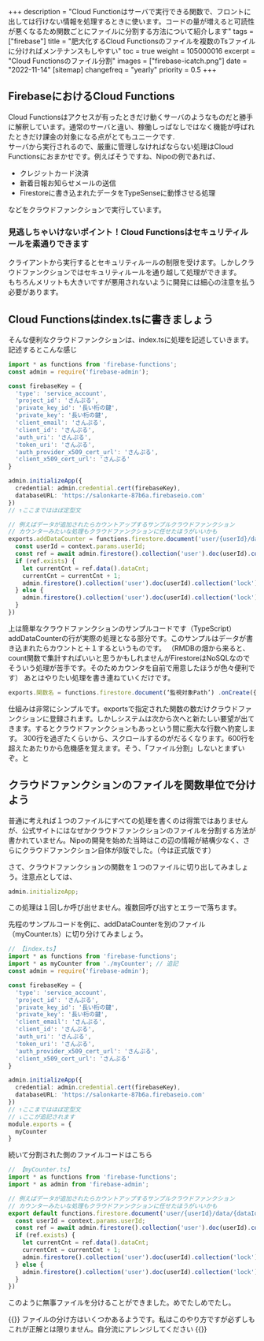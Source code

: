+++
description = "Cloud Functionはサーバで実行できる関数で、フロントに出しては行けない情報を処理するときに使います。コードの量が増えると可読性が悪くなるため関数ごとにファイルに分割する方法について紹介します"
tags = ["firebase"]
title = "肥大化するCloud Functionsのファイルを複数のTsファイルに分ければメンテナンスもしやすい"
toc = true
weight = 105000016
excerpt = "Cloud Functionsのファイル分割"
images = ["firebase-icatch.png"]
date = "2022-11-14"
[sitemap]
  changefreq = "yearly"
  priority = 0.5
+++

## FirebaseにおけるCloud Functions

Cloud Functionsはアクセスが有ったときだけ動くサーバのようなものだと勝手に解釈しています。通常のサーバと違い、稼働しっぱなしではなく機能が呼ばれたときだけ課金の対象になる点がとてもユニークです.  
サーバから実行されるので、厳重に管理しなければならない処理はCloud Functionsにおまかせです。例えばそうですね、Nipoの例であれば、

- クレジットカード決済
- 新着日報お知らせメールの送信
- Firestoreに書き込まれたデータをTypeSenseに動悸させる処理

などをクラウドファンクションで実行しています。

### 見逃しちゃいけないポイント！Cloud Functionsはセキュリティルールを素通りできます

クライアントから実行するとセキュリティルールの制限を受けます。しかしクラウドファンクションではセキュリティルールを通り越して処理ができます。  
もちろんメリットも大きいですが悪用されないように開発には細心の注意を払う必要があります。

## Cloud Functionsはindex.tsに書きましょう

そんな便利なクラウドファンクションは、index.tsに処理を記述していきます。記述するとこんな感じ

```typescript
import * as functions from 'firebase-functions';
const admin = require('firebase-admin');

const firebaseKey = {
  'type': 'service_account',
  'project_id': 'さんぷる',
  'private_key_id': '長い桁の鍵',
  'private_key': '長い桁の鍵',
  'client_email': 'さんぷる',
  'client_id': 'さんぷる',
  'auth_uri': 'さんぷる',
  'token_uri': 'さんぷる',
  'auth_provider_x509_cert_url': 'さんぷる',
  'client_x509_cert_url': 'さんぷる'
}

admin.initializeApp({
  credential: admin.credential.cert(firebaseKey),
  databaseURL: 'https://salonkarte-87b6a.firebaseio.com'
})
// ↑ここまではほぼ定型文

// 例えばデータが追加されたらカウントアップするサンプルクラウドファンクション
// カウンターみたいな処理もクラウドファンクションに任せたほうがいいかも
exports.addDataCounter = functions.firestore.document('user/{userId}/data/{dataId}').onCreate(async (snap, context) => {
  const userId = context.params.userId;
  const ref = await admin.firestore().collection('user').doc(userId).collection('lock').doc('state').get();
  if (ref.exists) {
    let currentCnt = ref.data().dataCnt;
    currentCnt = currentCnt + 1;
    admin.firestore().collection('user').doc(userId).collection('lock').doc('state').update({ dataCnt: currentCnt});
  } else {
    admin.firestore().collection('user').doc(userId).collection('lock').doc('state').set({ dataCnt: 1});
  }
})
```

上は簡単なクラウドファンクションのサンプルコードです（TypeScript）
addDataCounterの行が実際の処理となる部分です。このサンプルはデータが書き込まれたらカウントと＋１するというものです。
（RMDBの畑から来ると、count関数で集計すればいいと思うかもしれませんがFirestoreはNoSQLなのでそういう処理が苦手です。そのためカウンタを自前で用意したほうが色々便利です）
あとはやりたい処理を書き連ねていくだけです。

```javascript
exports.関数名 = functions.firestore.document(‘監視対象Path’) .onCreate({ 処理 });
```

仕組みは非常にシンプルです。exportsで指定された関数の数だけクラウドファンクションに登録されます。しかしシステムは次から次へと新たしい要望が出てきます。するとクラウドファンクションもあっという間に膨大な行数へ豹変します。
300行を過ぎたくらいから、スクロールするのがだるくなります。600行を超えたあたりから危機感を覚えます。そう、「ファイル分割」しないとまずいぞ。と

## クラウドファンクションのファイルを関数単位で分けよう

普通に考えれば１つのファイルにすべての処理を書くのは得策ではありませんが、公式サイトにはなぜかクラウドファンクションのファイルを分割する方法が書かれていません。Nipoの開発を始めた当時はこの辺の情報が結構少なく、さらにクラウドファンクション自体がβ版でした。（今は正式版です）

さて、クラウドファンクションの関数を１つのファイルに切り出してみましょう。注意点としては、

```javascript
admin.initializeApp;
```

この処理は１回しか呼び出せません。複数回呼び出すとエラーで落ちます。

先程のサンプルコードを例に、addDataCounterを別のファイル（myCounter.ts）に切り分けてみましょう。

```typescript
// 【index.ts】
import * as functions from 'firebase-functions';
import * as myCounter from './myCounter'; // 追記
const admin = require('firebase-admin');

const firebaseKey = {
  'type': 'service_account',
  'project_id': 'さんぷる',
  'private_key_id': '長い桁の鍵',
  'private_key': '長い桁の鍵',
  'client_email': 'さんぷる',
  'client_id': 'さんぷる',
  'auth_uri': 'さんぷる',
  'token_uri': 'さんぷる',
  'auth_provider_x509_cert_url': 'さんぷる',
  'client_x509_cert_url': 'さんぷる'
}

admin.initializeApp({
  credential: admin.credential.cert(firebaseKey),
  databaseURL: 'https://salonkarte-87b6a.firebaseio.com'
})
// ↑ここまではほぼ定型文
// ↓ここが追記されます
module.exports = {
  myCounter
}
```

続いて分割された側のファイルコードはこちら

```typescript
// 【myCounter.ts】
import * as functions from 'firebase-functions';
import * as admin from 'firebase-admin';

// 例えばデータが追加されたらカウントアップするサンプルクラウドファンクション
// カウンターみたいな処理もクラウドファンクションに任せたほうがいいかも
export default functions.firestore.document('user/{userId}/data/{dataId}').onCreate(async (snap, context) => {
  const userId = context.params.userId;
  const ref = await admin.firestore().collection('user').doc(userId).collection('lock').doc('state').get();
  if (ref.exists) {
    let currentCnt = ref.data().dataCnt;
    currentCnt = currentCnt + 1;
    admin.firestore().collection('user').doc(userId).collection('lock').doc('state').update({ dataCnt: currentCnt});
  } else {
    admin.firestore().collection('user').doc(userId).collection('lock').doc('state').set({ dataCnt: 1});
  }
})
```

このように無事ファイルを分けることができました。めでたしめでたし。

{{<alice pos="right" icon="ok">}}
ファイルの分け方はいくつかあるようです。私はこのやり方ですが必ずしもこれが正解とは限りません。自分流にアレンジしてください
{{</alice>}}
